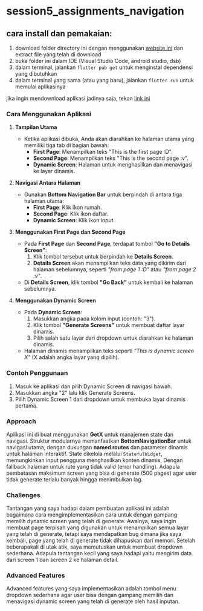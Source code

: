 # session5_assignments_navigation

## cara install dan pemakaian:
1. download folder directory ini dengan menggunakan [website ini](https://download-directory.github.io/) dan extract file yang telah di download
2. buka folder ini dalam IDE (Visual Studio Code, android studio, dsb)
3. dalam terminal, jalankan `flutter pub get` untuk menginstal dependensi yang dibutuhkan
4. dalam terminal yang sama (atau yang baru), jalankan `flutter run` untuk memulai aplikasinya

jika ingin mendownload aplikasi jadinya saja, tekan [link ini](https://cdn.discordapp.com/attachments/676118559612600371/1314696662320414823/app-release.apk?ex=6754b62e&is=675364ae&hm=6162da0ec6729bc4905c6888f43b1e0713c26963df74b9346939706eded7fbd5&)

### **Cara Menggunakan Aplikasi**

1. **Tampilan Utama**
    - Ketika aplikasi dibuka, Anda akan diarahkan ke halaman utama yang memiliki tiga tab di bagian bawah:
        - **First Page**: Menampilkan teks "This is the first page :D".
        - **Second Page**: Menampilkan teks "This is the second page :v".
        - **Dynamic Screen**: Halaman untuk menghasilkan dan menavigasi ke layar dinamis.
        
2. **Navigasi Antara Halaman**
    
    - Gunakan **Bottom Navigation Bar** untuk berpindah di antara tiga halaman utama:
        - **First Page**: Klik ikon rumah.
        - **Second Page**: Klik ikon daftar.
        - **Dynamic Screen**: Klik ikon input.
        
3. **Menggunakan First Page dan Second Page**
    
    - Pada **First Page** dan **Second Page**, terdapat tombol **"Go to Details Screen"**:
        1. Klik tombol tersebut untuk berpindah ke **Details Screen**.
        2. **Details Screen** akan menampilkan teks data yang dikirim dari halaman sebelumnya, seperti _"from page 1 :D"_ atau _"from page 2 :v"_.
    - Di **Details Screen**, klik tombol **"Go Back"** untuk kembali ke halaman sebelumnya.
    
4. **Menggunakan Dynamic Screen**
    
    - Pada **Dynamic Screen**:
        1. Masukkan angka pada kolom input (contoh: "3").
        2. Klik tombol **"Generate Screens"** untuk membuat daftar layar dinamis.
        3. Pilih salah satu layar dari dropdown untuk diarahkan ke halaman dinamis.
    - Halaman dinamis menampilkan teks seperti _"This is dynamic screen X"_ (X adalah angka layar yang dipilih).

### Contoh Penggunaan
1. Masuk ke aplikasi dan pilih Dynamic Screen di navigasi bawah.
2. Masukkan angka "2" lalu klik Generate Screens.
3. Pilih Dynamic Screen 1 dari dropdown untuk membuka layar dinamis pertama.

### Approach
Aplikasi ini di buat menggunakan **GetX** untuk manajemen state dan navigasi. Struktur modularnya memanfaatkan **BottomNavigationBar** untuk navigasi utama, dengan dukungan **named routes** dan parameter dinamis untuk halaman interaktif. State dikelola melalui `StatefulWidget`, memungkinkan input pengguna menghasilkan konten dinamis, Dengan fallback halaman untuk rute yang tidak valid (error handling). Adapula pembatasan maksimum screen yang bisa di generate (500 pages) agar user tidak generate terlalu banyak hingga menimbulkan lag.

### Challenges
Tantangan yang saya hadapi dalam pembuatan aplikasi ini adalah bagaimana cara mengimplementasikan cara untuk dengan gampang memilih dynamic screen yang telah di generate. Awalnya, saya ingin membuat page terpisah yang digunakan untuk menampilkan semua layar yang telah di generate, tetapi saya mendapatkan bug dimana jika saya kembali, page yang telah di generate tidak dihapuskan dari memori. Setelah beberapakali di utak atik, saya memutuskan untuk membuat dropdown sederhana. Adapula tantangan kecil yang saya hadapi yaitu mengirim data dari screen 1 dan screen 2 ke halaman detail.

### Advanced Features
Advanced features yang saya implementasikan adalah tombol menu dropdown sederhana agar user bisa dengan gampang memilih dan menavigasi dynamic screen yang telah di generate oleh hasil inputan.